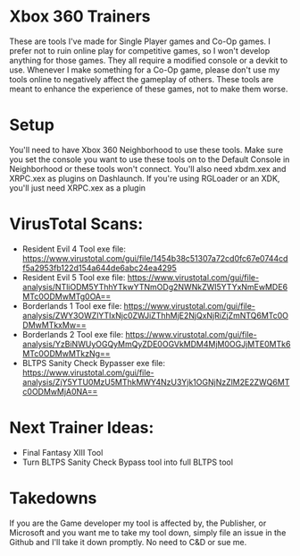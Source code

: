 # Xbox 360 Trainers
These are tools I've made for Single Player games and Co-Op games. I prefer not to ruin online play for competitive games, so I won't develop anything for those games. They all require a modified console or a devkit to use.
Whenever I make something for a Co-Op game, please don't use my tools online to negatively affect the gameplay of others. These tools are meant to enhance the experience of these games, not to make them worse.

# Setup
You'll need to have Xbox 360 Neighborhood to use these tools. Make sure you set the console you want to use these tools on to the Default Console in Neighborhood or these tools won't connect.
You'll also need xbdm.xex and XRPC.xex as plugins on Dashlaunch. If you're using RGLoader or an XDK, you'll just need XRPC.xex as a plugin

# VirusTotal Scans:
* Resident Evil 4 Tool exe file: https://www.virustotal.com/gui/file/1454b38c51307a72cd0fc67e0744cdf5a2953fb122d154a644de6abc24ea4295
* Resident Evil 5 Tool exe file: https://www.virustotal.com/gui/file-analysis/NTliODM5YThhYTkwYTNmODg2NWNkZWI5YTYxNmEwMDE6MTc0ODMwMTg0OA==
* Borderlands 1 Tool exe file: https://www.virustotal.com/gui/file-analysis/ZWY3OWZlYTIxNjc0ZWJiZThhMjE2NjQxNjRiZjZmNTQ6MTc0ODMwMTkxMw==
* Borderlands 2 Tool exe file: https://www.virustotal.com/gui/file-analysis/YzBiNWUyOGQyMmQyZDE0OGVkMDM4MjM0OGJjMTE0MTk6MTc0ODMwMTkzNg==
* BLTPS Sanity Check Bypasser exe file: https://www.virustotal.com/gui/file-analysis/ZjY5YTU0MzU5MThkMWY4NzU3Yjk1OGNjNzZlM2E2ZWQ6MTc0ODMwMjA0NA==

# Next Trainer Ideas:
* Final Fantasy XIII Tool
* Turn BLTPS Sanity Check Bypass tool into full BLTPS tool

# Takedowns
If you are the Game developer my tool is affected by, the Publisher, or Microsoft and you want me to take my tool down, simply file an issue in the Github and I'll take it down promptly. No need to C&D or sue me.
